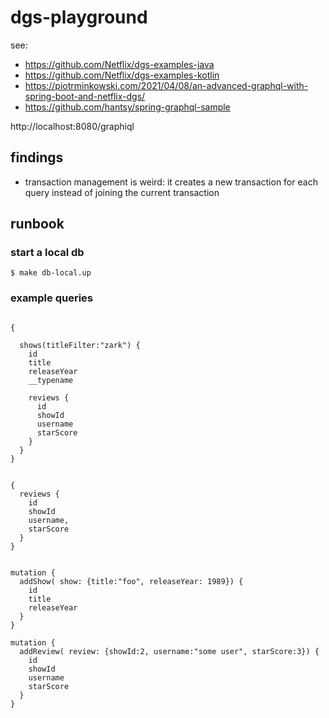 # dgs-playground

see: 
- https://github.com/Netflix/dgs-examples-java
- https://github.com/Netflix/dgs-examples-kotlin
- https://piotrminkowski.com/2021/04/08/an-advanced-graphql-with-spring-boot-and-netflix-dgs/
- https://github.com/hantsy/spring-graphql-sample  



http://localhost:8080/graphiql

## findings

- transaction management is weird: it creates a new transaction for each query instead of joining the current transaction

## runbook

### start a  local db
```
$ make db-local.up

```


### example queries
```

{
  
  shows(titleFilter:"zark") {
    id
    title
    releaseYear
    __typename
  
    reviews {
      id
      showId
      username
      starScore
    }
  }
}


{
  reviews {
    id
    showId
    username,
    starScore
  }
}

```

```

mutation {
  addShow( show: {title:"foo", releaseYear: 1989}) {
    id
    title
    releaseYear
  }
}

mutation {
  addReview( review: {showId:2, username:"some user", starScore:3}) {
    id
    showId
    username
    starScore
  }
}
```


